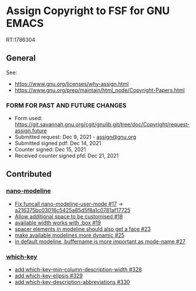 # Assign Copyright to FSF for GNU EMACS

RT:1786304

## General

See:
- https://www.gnu.org/licenses/why-assign.html
- https://www.gnu.org/prep/maintain/html_node/Copyright-Papers.html

### FORM FOR PAST AND FUTURE CHANGES
 
- Form used: https://git.savannah.gnu.org/cgit/gnulib.git/tree/doc/Copyright/request-assign.future
- Submitted request: Dec 9, 2021 - assign@gnu.org
- Submitted signed pdf: Dec 14, 2021
- Counter signed: Dec 15, 2021
- Received counter signed pfd: Dec 21, 2021

## Contributed

### [nano-modeline](https://github.com/rougier/nano-modeline)
- [Fix funcall nano-modeline-user-mode #17](https://github.com/rougier/nano-modeline/pull/17) -> [a216375bc03016c5425a85d5f8a1c0781af17725](https://github.com/rougier/nano-modeline/commit/a216375bc03016c5425a85d5f8a1c0781af17725)
- [Allow additional space to be customised #18](https://github.com/rougier/nano-modeline/pull/18)
- [available width works with :box #19](https://github.com/rougier/nano-modeline/pull/19)
- [spacer elements in modeline should also get a face #23](https://github.com/rougier/nano-modeline/pull/23)
- [make available modelines more dynamic #25](https://github.com/rougier/nano-modeline/pull/25)
- [in default modeline, buffername is more important as mode-name #27](https://github.com/rougier/nano-modeline/pull/27)

### [which-key](https://github.com/justbur/emacs-which-key)
- [add which-key-min-column-description-width #328](https://github.com/justbur/emacs-which-key/pull/328)
- [add which-key-elipsis #329](https://github.com/justbur/emacs-which-key/pull/329)
- [add which-key-description-abbreviations #330](https://github.com/justbur/emacs-which-key/pull/330)
